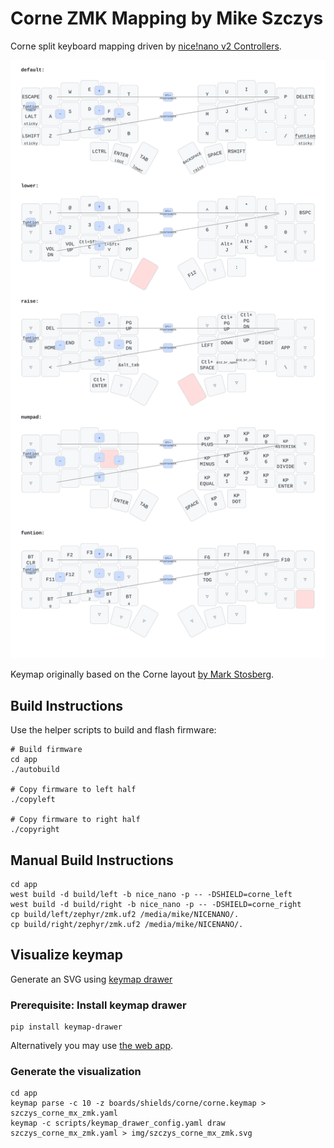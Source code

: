 # Corne ZMK Mapping by Mike Szczys

Corne split keyboard mapping driven by [nice!nano v2
Controllers](https://nicekeyboards.com/nice-nano/).

![Szczys Corne keymap](app/img/szczys_corne_mx_zmk.svg)

Keymap originally based on the Corne layout [by Mark
Stosberg](https://mark.stosberg.com/markstos-corne-3x5-1-keyboard-layout/).

## Build Instructions

Use the helper scripts to build and flash firmware:

```
# Build firmware
cd app
./autobuild

# Copy firmware to left half
./copyleft

# Copy firmware to right half
./copyright
```

## Manual Build Instructions

```
cd app
west build -d build/left -b nice_nano -p -- -DSHIELD=corne_left
west build -d build/right -b nice_nano -p -- -DSHIELD=corne_right
cp build/left/zephyr/zmk.uf2 /media/mike/NICENANO/.
cp build/right/zephyr/zmk.uf2 /media/mike/NICENANO/.
```

## Visualize keymap

Generate an SVG using [keymap
drawer](https://github.com/caksoylar/keymap-drawer)

### Prerequisite: Install keymap drawer

```
pip install keymap-drawer
```

Alternatively you may use [the web app](https://keymap-drawer.streamlit.app/).

### Generate the visualization

```
cd app
keymap parse -c 10 -z boards/shields/corne/corne.keymap > szczys_corne_mx_zmk.yaml
keymap -c scripts/keymap_drawer_config.yaml draw szczys_corne_mx_zmk.yaml > img/szczys_corne_mx_zmk.svg
```
